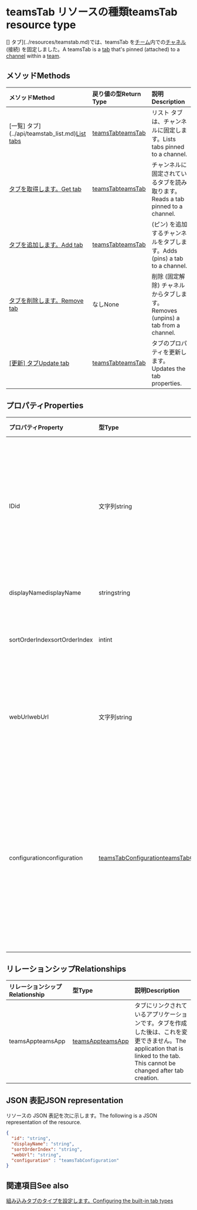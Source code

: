 # <a name="teamstab-resource-type"></a><span data-ttu-id="a0308-101">teamsTab リソースの種類</span><span class="sxs-lookup"><span data-stu-id="a0308-101">teamsTab resource type</span></span>



<span data-ttu-id="a0308-102">[] タブ](../resources/teamstab.md)では、teamsTab を[チーム](team.md)内での[チャネル](channel.md)(接続) を固定しました。</span><span class="sxs-lookup"><span data-stu-id="a0308-102">A teamsTab is a [tab](../resources/teamstab.md) that's pinned (attached) to a [channel](channel.md) within a [team](team.md).</span></span> 

## <a name="methods"></a><span data-ttu-id="a0308-103">メソッド</span><span class="sxs-lookup"><span data-stu-id="a0308-103">Methods</span></span>

| <span data-ttu-id="a0308-104">メソッド</span><span class="sxs-lookup"><span data-stu-id="a0308-104">Method</span></span>       | <span data-ttu-id="a0308-105">戻り値の型</span><span class="sxs-lookup"><span data-stu-id="a0308-105">Return Type</span></span>  |<span data-ttu-id="a0308-106">説明</span><span class="sxs-lookup"><span data-stu-id="a0308-106">Description</span></span>|
|:---------------|:--------|:----------|
|<span data-ttu-id="a0308-107">[一覧] タブ](../api/teamstab_list.md)</span><span class="sxs-lookup"><span data-stu-id="a0308-107">[List tabs](../api/teamstab_list.md)</span></span> | [<span data-ttu-id="a0308-108">teamsTab</span><span class="sxs-lookup"><span data-stu-id="a0308-108">teamsTab</span></span>](teamstab.md) | <span data-ttu-id="a0308-109">リスト タブは、チャンネルに固定します。</span><span class="sxs-lookup"><span data-stu-id="a0308-109">Lists tabs pinned to a channel.</span></span>|
|[<span data-ttu-id="a0308-110">タブを取得します。</span><span class="sxs-lookup"><span data-stu-id="a0308-110">Get tab</span></span>](../api/teamstab_get.md) | [<span data-ttu-id="a0308-111">teamsTab</span><span class="sxs-lookup"><span data-stu-id="a0308-111">teamsTab</span></span>](teamstab.md) | <span data-ttu-id="a0308-112">チャンネルに固定されているタブを読み取ります。</span><span class="sxs-lookup"><span data-stu-id="a0308-112">Reads a tab pinned to a channel.</span></span>|
|[<span data-ttu-id="a0308-113">タブを追加します。</span><span class="sxs-lookup"><span data-stu-id="a0308-113">Add tab</span></span>](../api/teamstab_add.md) | [<span data-ttu-id="a0308-114">teamsTab</span><span class="sxs-lookup"><span data-stu-id="a0308-114">teamsTab</span></span>](teamstab.md) | <span data-ttu-id="a0308-115">(ピン) を追加するチャンネルをタブします。</span><span class="sxs-lookup"><span data-stu-id="a0308-115">Adds (pins) a tab to a channel.</span></span>|
|[<span data-ttu-id="a0308-116">タブを削除します。</span><span class="sxs-lookup"><span data-stu-id="a0308-116">Remove tab</span></span>](../api/teamstab_delete.md) | <span data-ttu-id="a0308-117">なし</span><span class="sxs-lookup"><span data-stu-id="a0308-117">None</span></span> | <span data-ttu-id="a0308-118">削除 (固定解除) チャネルからタブします。</span><span class="sxs-lookup"><span data-stu-id="a0308-118">Removes (unpins) a tab from a channel.</span></span>|
|<span data-ttu-id="a0308-119">[[更新] タブ](../api/teamstab_update.md)</span><span class="sxs-lookup"><span data-stu-id="a0308-119">[Update tab](../api/teamstab_update.md)</span></span> | [<span data-ttu-id="a0308-120">teamsTab</span><span class="sxs-lookup"><span data-stu-id="a0308-120">teamsTab</span></span>](teamstab.md) | <span data-ttu-id="a0308-121">タブのプロパティを更新します。</span><span class="sxs-lookup"><span data-stu-id="a0308-121">Updates the tab properties.</span></span>|


## <a name="properties"></a><span data-ttu-id="a0308-122">プロパティ</span><span class="sxs-lookup"><span data-stu-id="a0308-122">Properties</span></span>

|<span data-ttu-id="a0308-123">プロパティ</span><span class="sxs-lookup"><span data-stu-id="a0308-123">Property</span></span>|<span data-ttu-id="a0308-124">型</span><span class="sxs-lookup"><span data-stu-id="a0308-124">Type</span></span>|<span data-ttu-id="a0308-125">説明</span><span class="sxs-lookup"><span data-stu-id="a0308-125">Description</span></span>|
|:---------------|:--------|:----------|
|  <span data-ttu-id="a0308-126">ID</span><span class="sxs-lookup"><span data-stu-id="a0308-126">id</span></span>              |   <span data-ttu-id="a0308-127">文字列</span><span class="sxs-lookup"><span data-stu-id="a0308-127">string</span></span>                  |  <span data-ttu-id="a0308-128">チャネル タブ読み取りのみの特定のインスタンスを一意に識別する識別子です。</span><span class="sxs-lookup"><span data-stu-id="a0308-128">Identifier that uniquely identifies a specific instance of a channel tab. Read only.</span></span>     |
|  <span data-ttu-id="a0308-129">displayName</span><span class="sxs-lookup"><span data-stu-id="a0308-129">displayName</span></span>            |   <span data-ttu-id="a0308-130">string</span><span class="sxs-lookup"><span data-stu-id="a0308-130">string</span></span>                  |  <span data-ttu-id="a0308-131">タブの名前です。</span><span class="sxs-lookup"><span data-stu-id="a0308-131">Name of the tab.</span></span>     |
|  <span data-ttu-id="a0308-132">sortOrderIndex</span><span class="sxs-lookup"><span data-stu-id="a0308-132">sortOrderIndex</span></span>  |   <span data-ttu-id="a0308-133">int</span><span class="sxs-lookup"><span data-stu-id="a0308-133">int</span></span>                     |  <span data-ttu-id="a0308-134">タブの並べ替え順序のインデックス</span><span class="sxs-lookup"><span data-stu-id="a0308-134">Index of the order used for sorting tabs</span></span>     |
|  <span data-ttu-id="a0308-135">webUrl</span><span class="sxs-lookup"><span data-stu-id="a0308-135">webUrl</span></span>          |   <span data-ttu-id="a0308-136">文字列</span><span class="sxs-lookup"><span data-stu-id="a0308-136">string</span></span>                  |  <span data-ttu-id="a0308-137">タブのインスタンスの高度なリンクの url です。</span><span class="sxs-lookup"><span data-stu-id="a0308-137">Deep link url of the tab instance.</span></span> <span data-ttu-id="a0308-138">読み取り専用です。</span><span class="sxs-lookup"><span data-stu-id="a0308-138">Read only.</span></span>     |
|  <span data-ttu-id="a0308-139">configuration</span><span class="sxs-lookup"><span data-stu-id="a0308-139">configuration</span></span>        |   [<span data-ttu-id="a0308-140">teamsTabConfiguration</span><span class="sxs-lookup"><span data-stu-id="a0308-140">teamsTabConfiguration</span></span>](teamstabconfiguration.md) |  <span data-ttu-id="a0308-141">タブに適用するカスタム設定のコンテナーです。タブでは、このプロパティが 1 回だけが構成されていると見なされます。</span><span class="sxs-lookup"><span data-stu-id="a0308-141">Container for custom settings applied to a tab. The tab is considered configured only once this property is set.</span></span>     |

## <a name="relationships"></a><span data-ttu-id="a0308-142">リレーションシップ</span><span class="sxs-lookup"><span data-stu-id="a0308-142">Relationships</span></span>

| <span data-ttu-id="a0308-143">リレーションシップ</span><span class="sxs-lookup"><span data-stu-id="a0308-143">Relationship</span></span> | <span data-ttu-id="a0308-144">型</span><span class="sxs-lookup"><span data-stu-id="a0308-144">Type</span></span>   | <span data-ttu-id="a0308-145">説明</span><span class="sxs-lookup"><span data-stu-id="a0308-145">Description</span></span> |
|:---------------|:--------|:----------|
|<span data-ttu-id="a0308-146">teamsApp</span><span class="sxs-lookup"><span data-stu-id="a0308-146">teamsApp</span></span>|[<span data-ttu-id="a0308-147">teamsApp</span><span class="sxs-lookup"><span data-stu-id="a0308-147">teamsApp</span></span>](teamsapp.md) | <span data-ttu-id="a0308-148">タブにリンクされているアプリケーションです。タブを作成した後は、これを変更できません。</span><span class="sxs-lookup"><span data-stu-id="a0308-148">The application that is linked to the tab. This cannot be changed after tab creation.</span></span> |

## <a name="json-representation"></a><span data-ttu-id="a0308-149">JSON 表記</span><span class="sxs-lookup"><span data-stu-id="a0308-149">JSON representation</span></span>

<span data-ttu-id="a0308-150">リソースの JSON 表記を次に示します。</span><span class="sxs-lookup"><span data-stu-id="a0308-150">The following is a JSON representation of the resource.</span></span>


<!-- {
  "blockType": "resource",
  "baseType": "microsoft.graph.entity",
  "@odata.type": "microsoft.graph.teamsTab"
}-->

```json
{  
  "id": "string",
  "displayName": "string",
  "sortOrderIndex": "string",
  "webUrl": "string",
  "configuration" : "teamsTabConfiguration"
}

```

<!-- uuid: 8fcb5dbc-d5aa-4681-8e31-b001d5168d79
2015-10-25 14:57:30 UTC -->
<!-- {
  "type": "#page.annotation",
  "description": "teamsTab resource",
  "keywords": "",
  "section": "documentation",
  "tocPath": ""
}-->

## <a name="see-also"></a><span data-ttu-id="a0308-151">関連項目</span><span class="sxs-lookup"><span data-stu-id="a0308-151">See also</span></span>

[<span data-ttu-id="a0308-152">組み込みタブのタイプを設定します。</span><span class="sxs-lookup"><span data-stu-id="a0308-152">Configuring the built-in tab types</span></span>](../../../concepts/teams-configuring-builtin-tabs.md)
